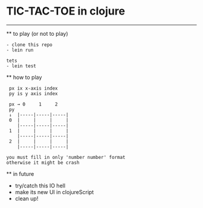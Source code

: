 # TIC-TAC-TOE in clojure
-------------------------
** to play (or not to play)

```
- clone this repo
- lein run

tets
- lein test
```

** how to play

```
 px ix x-axis index
 py is y axis index

 px → 0     1     2
 py
 ↓  |-----|-----|-----|
 0  |     |     |     |
    |-----|-----|-----|
 1  |     |     |     |
    |-----|-----|-----|
 2  |     |     |     |
    |-----|-----|-----|

you must fill in only 'number number' format
otherwise it might be crash
```

** in future 
- try/catch this IO hell
- make its new UI in clojureScript
- clean up!
